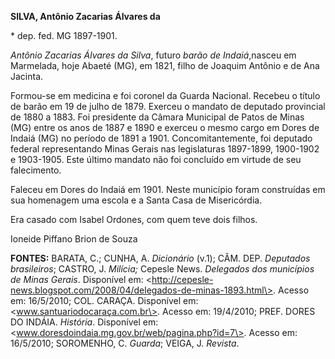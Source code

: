 **SILVA, Antônio Zacarias Álvares da**

\* dep. fed. MG 1897-1901.

*Antônio Zacarias Álvares da Silva*, futuro *barão de Indaiá*,nasceu em
Marmelada, hoje Abaeté (MG), em 1821, filho de Joaquim Antônio e de Ana
Jacinta.

Formou-se em medicina e foi coronel da Guarda Nacional. Recebeu o título
de barão em 19 de julho de 1879. Exerceu o mandato de deputado
provincial de 1880 a 1883. Foi presidente da Câmara Municipal de Patos
de Minas (MG) entre os anos de 1887 e 1890 e exerceu o mesmo cargo em
Dores de Indaiá (MG) no período de 1891 a 1901. Concomitantemente, foi
deputado federal representando Minas Gerais nas legislaturas 1897-1899,
1900-1902 e 1903-1905. Este último mandato não foi concluído em virtude
de seu falecimento.

Faleceu em Dores do Indaiá em 1901. Neste município foram construídas em
sua homenagem uma escola e a Santa Casa de Misericórdia.

Era casado com Isabel Ordones, com quem teve dois filhos.

Ioneide Piffano Brion de Souza

**FONTES:** BARATA, C.; CUNHA, A. *Dicionário* (v.1); CÂM. DEP.
*Deputados brasileiros*; CASTRO, J. *Milícia;* Cepesle News. *Delegados
dos municípios de Minas Gerais*. Disponível em:
\<http://cepesle-news.blogspot.com/2008/04/delegados-de-minas-1893.html\>.
Acesso em: 16/5/2010; COL. CARAÇA. Disponível em:
\<www.santuariodocaraça.com.br\>. Acesso em: 19/4/2010; PREF. DORES DO
INDÁIA. *História*. Disponível em:
\<www.doresdoindaia.mg.gov.br/web/pagina.php?id=7\>. Acesso em:
16/5/2010; SOROMENHO, C. *Guarda*; VEIGA, J. *Revista*.
